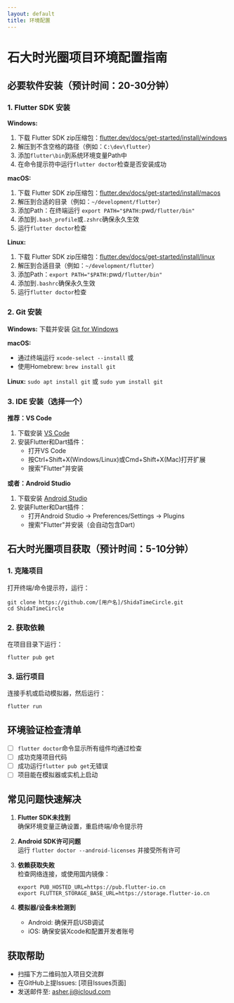 ```yaml
---
layout: default
title: 环境配置
---
```


# 石大时光圈项目环境配置指南

## 必要软件安装（预计时间：20-30分钟）

### 1. Flutter SDK 安装

**Windows:**
1. 下载 Flutter SDK zip压缩包：[flutter.dev/docs/get-started/install/windows](https://flutter.dev/docs/get-started/install/windows)
2. 解压到不含空格的路径（例如：`C:\dev\flutter`）
3. 添加`flutter\bin`到系统环境变量Path中
4. 在命令提示符中运行`flutter doctor`检查是否安装成功

**macOS:**
1. 下载 Flutter SDK zip压缩包：[flutter.dev/docs/get-started/install/macos](https://flutter.dev/docs/get-started/install/macos)
2. 解压到合适的目录（例如：`~/development/flutter`）
3. 添加Path：在终端运行 `export PATH="$PATH:`pwd`/flutter/bin"` 
4. 添加到`.bash_profile`或`.zshrc`确保永久生效
5. 运行`flutter doctor`检查

**Linux:**
1. 下载 Flutter SDK zip压缩包：[flutter.dev/docs/get-started/install/linux](https://flutter.dev/docs/get-started/install/linux)
2. 解压到合适目录（例如：`~/development/flutter`）
3. 添加Path：`export PATH="$PATH:`pwd`/flutter/bin"` 
4. 添加到`.bashrc`确保永久生效
5. 运行`flutter doctor`检查

### 2. Git 安装

**Windows:** 下载并安装 [Git for Windows](https://git-scm.com/download/win)

**macOS:** 
- 通过终端运行 `xcode-select --install` 或
- 使用Homebrew: `brew install git`

**Linux:** `sudo apt install git` 或 `sudo yum install git`

### 3. IDE 安装（选择一个）

**推荐：VS Code**
1. 下载安装 [VS Code](https://code.visualstudio.com/)
2. 安装Flutter和Dart插件：
   - 打开VS Code
   - 按Ctrl+Shift+X(Windows/Linux)或Cmd+Shift+X(Mac)打开扩展
   - 搜索"Flutter"并安装

**或者：Android Studio**
1. 下载安装 [Android Studio](https://developer.android.com/studio)
2. 安装Flutter和Dart插件：
   - 打开Android Studio → Preferences/Settings → Plugins
   - 搜索"Flutter"并安装（会自动包含Dart）

## 石大时光圈项目获取（预计时间：5-10分钟）

### 1. 克隆项目
打开终端/命令提示符，运行：
```
git clone https://github.com/[用户名]/ShidaTimeCircle.git
cd ShidaTimeCircle
```

### 2. 获取依赖
在项目目录下运行：
```
flutter pub get
```

### 3. 运行项目
连接手机或启动模拟器，然后运行：
```
flutter run
```

## 环境验证检查清单

- [ ] `flutter doctor`命令显示所有组件均通过检查
- [ ] 成功克隆项目代码
- [ ] 成功运行`flutter pub get`无错误
- [ ] 项目能在模拟器或实机上启动

## 常见问题快速解决

1. **Flutter SDK未找到**  
   确保环境变量正确设置，重启终端/命令提示符

2. **Android SDK许可问题**  
   运行 `flutter doctor --android-licenses` 并接受所有许可

3. **依赖获取失败**  
   检查网络连接，或使用国内镜像：
   ```
   export PUB_HOSTED_URL=https://pub.flutter-io.cn
   export FLUTTER_STORAGE_BASE_URL=https://storage.flutter-io.cn
   ```

4. **模拟器/设备未检测到**  
   - Android: 确保开启USB调试
   - iOS: 确保安装Xcode和配置开发者账号

## 获取帮助
- 扫描下方二维码加入项目交流群
- 在GitHub上提Issues: [项目Issues页面]
- 发送邮件至: asher.ji@icloud.com